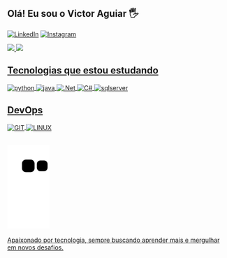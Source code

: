 ## Olá! Eu sou o Victor Aguiar 🖐️

[![LinkedIn](https://img.shields.io/badge/LinkedIn-0077B5?style=for-the-badge&logo=linkedin&logoColor=white)](https://www.linkedin.com/in/victor-aguiar-773934239/)
[![Instagram](https://img.shields.io/badge/Instagram-E4405F?style=for-the-badge&logo=instagram&logoColor=white)](https://www.instagram.com/victor_aguiar_29/)

<div>
<a href="https://github.com/victorNascimentoAguiar"> 
<img height="145em" src="https://github-readme-stats.vercel.app/api?username=victorNascimentoAguiar&show_icons=true&theme=midnight-purple&count_private=true">
<img height="145em" src="https://github-readme-stats.vercel.app/api/top-langs/?username=victorNascimentoAguiar&layout=compact&langs_count=7&theme=midnight-purple">
</div>

## Tecnologias que estou estudando

<div style="display: inline_block">
  <img align="center" alt="python" src="https://img.shields.io/badge/Python-14354C?style=for-the-badge&logo=python&logoColor=white" />
  <img align="center" alt="java" src="https://img.shields.io/badge/Java-ED8B00?style=for-the-badge&logo=java&logoColor=white" />
  <img align="center" alt=".Net" src="https://img.shields.io/badge/.NET-5C2D91?style=for-the-badge&logo=.net&logoColor=white" />
  <img align="center" alt="C#" src="https://img.shields.io/badge/c%23-%23239120.svg?style=for-the-badge&logo=csharp&logoColor=white"/>
  <img align="center" alt="sqlserver" src="https://img.shields.io/badge/Microsoft%20SQL%20Server-CC2927?style=for-the-badge&logo=microsoft%20sql%20server&logoColor=white" />
 
  
  ## DevOps
  <img align="center" alt="GIT" src="https://img.shields.io/badge/GIT-E44C30?style=for-the-badge&logo=git&logoColor=white" />
  <img align="center" alt="LINUX" src="https://img.shields.io/badge/Linux-FCC624?style=for-the-badge&logo=linux&logoColor=black" />
</div><br/>

![Snake animation](https://github.com/victorNascimentoAguiar/victorNascimentoAguiar/blob/output/github-contribution-grid-snake.svg)

Apaixonado por tecnologia, sempre buscando aprender mais e mergulhar em novos desafios.

